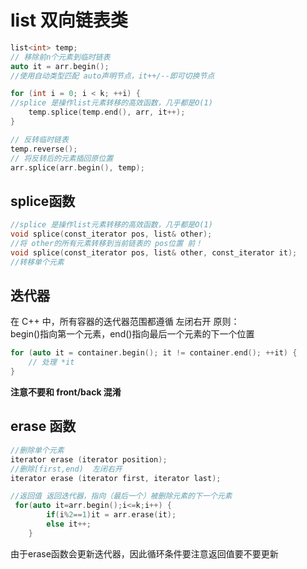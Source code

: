 # list 双向链表类
```c++
list<int> temp;
// 移除前n个元素到临时链表
auto it = arr.begin();
//使用自动类型匹配 auto声明节点，it++/--即可切换节点

for (int i = 0; i < k; ++i) {
//splice 是操作list元素转移的高效函数，几乎都是O(1)
    temp.splice(temp.end(), arr, it++);
}

// 反转临时链表
temp.reverse();
// 将反转后的元素插回原位置
arr.splice(arr.begin(), temp);
```


## splice函数
```c++
//splice 是操作list元素转移的高效函数，几乎都是O(1)
void splice(const_iterator pos, list& other);
//将 other的所有元素转移到当前链表的 pos位置 前！
void splice(const_iterator pos, list& other, const_iterator it);
//转移单个元素
```

## 迭代器
在 C++ 中，所有容器的迭代器范围都遵循 ​​左闭右开​​ 原则：  
begin()指向第一个元素，end()指向​​最后一个元素的下一个位置
```cpp
for (auto it = container.begin(); it != container.end(); ++it) {
    // 处理 *it
}
```

**注意不要和 front/back 混淆**
## erase 函数
```cpp
//删除单个元素
iterator erase (iterator position);
//删除[first,end)  左闭右开
iterator erase (iterator first, iterator last);

//返回值 返回迭代器，指向（最后一个）被删除元素的下一个元素
 for(auto it=arr.begin();i<=k;i++) {
        if(i%2==1)it = arr.erase(it);
        else it++;
    }
```
由于erase函数会更新迭代器，因此循环条件要注意返回值要不要更新
